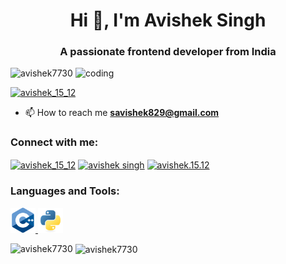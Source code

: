 <h1 align="center">Hi 👋, I'm Avishek Singh</h1>
<h3 align="center">A passionate frontend developer from India</h3>
<img align="right" alt="coding" width="400" sec="https://cdn.dribbble.com/users/1162077/screenshots/3848914/programmer.gif">

<p align="left"> <img src="https://komarev.com/ghpvc/?username=avishek7730&label=Profile%20views&color=0e75b6&style=flat" alt="avishek7730" /> </p>

<p align="left"> <a href="https://twitter.com/avishek_15_12" target="blank"><img src="https://img.shields.io/twitter/follow/avishek_15_12?logo=twitter&style=for-the-badge" alt="avishek_15_12" /></a> </p>

- 📫 How to reach me **savishek829@gmail.com**

<h3 align="left">Connect with me:</h3>
<p align="left">
<a href="https://twitter.com/avishek_15_12" target="blank"><img align="center" src="https://raw.githubusercontent.com/rahuldkjain/github-profile-readme-generator/master/src/images/icons/Social/twitter.svg" alt="avishek_15_12" height="30" width="40" /></a>
<a href="https://linkedin.com/in/avishek singh" target="blank"><img align="center" src="https://raw.githubusercontent.com/rahuldkjain/github-profile-readme-generator/master/src/images/icons/Social/linked-in-alt.svg" alt="avishek singh" height="30" width="40" /></a>
<a href="https://instagram.com/avishek.15.12" target="blank"><img align="center" src="https://raw.githubusercontent.com/rahuldkjain/github-profile-readme-generator/master/src/images/icons/Social/instagram.svg" alt="avishek.15.12" height="30" width="40" /></a>
</p>

<h3 align="left">Languages and Tools:</h3>
<p align="left"> <a href="https://www.w3schools.com/cpp/" target="_blank" rel="noreferrer"> <img src="https://raw.githubusercontent.com/devicons/devicon/master/icons/cplusplus/cplusplus-original.svg" alt="cplusplus" width="40" height="40"/> </a> <a href="https://www.python.org" target="_blank" rel="noreferrer"> <img src="https://raw.githubusercontent.com/devicons/devicon/master/icons/python/python-original.svg" alt="python" width="40" height="40"/> </a> </p>

<p><img align="left" src="https://github-readme-stats.vercel.app/api/top-langs?username=avishek7730&show_icons=true&locale=en&layout=compact" alt="avishek7730" /></p>

<p>&nbsp;<img align="center" src="https://github-readme-stats.vercel.app/api?username=avishek7730&show_icons=true&locale=en" alt="avishek7730" /></p>
